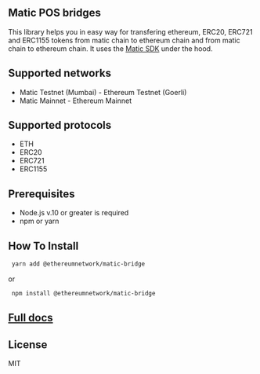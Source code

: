 ## Matic POS bridges

This library helps you in easy way for transfering ethereum, ERC20, ERC721 and ERC1155 tokens from matic chain to ethereum chain and from matic chain to ethereum chain.
It uses the [Matic SDK](https://docs.matic.network/docs/develop/ethereum-matic/pos/using-sdk/getting-started) under the hood.

## Supported networks

- Matic Testnet (Mumbai) - Ethereum Testnet (Goerli)
- Matic Mainnet - Ethereum Mainnet

## Supported protocols

- ETH
- ERC20
- ERC721
- ERC1155

## Prerequisites

- Node.js v.10 or greater is required
- npm or yarn

## How To Install

```sh
 yarn add @ethereumnetwork/matic-bridge
```

or

```sh
 npm install @ethereumnetwork/matic-bridge
```

## [Full docs](https://github.com/KedziaPawel/matic-bridge/blob/main/docs/README.md)

## License

MIT
